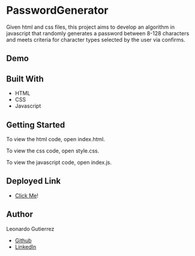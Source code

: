 # PasswordGenerator
Given html and css files, this project aims to develop an algorithm in javascript that randomly generates a password between 8-128 characters and meets criteria for character types selected by the user via confirms.​

## Demo

## Built With
* HTML
* CSS
* Javascript


## Getting Started
To view the html code, open index.html.

To view the css code, open style.css.

To view the javascript code, open index.js.​

## Deployed Link 
* [Click Me](https://leog888.github.io/PasswordGenerator/)!
## Author 
Leonardo Gutierrez 

* [Github](https://github.com/Leog888)
* [LinkedIn](https://www.linkedin.com/in/leonardo-gutierrez-aa5383176/)


